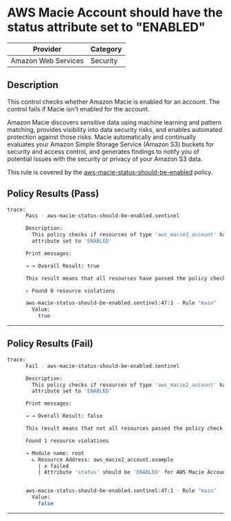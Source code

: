 # AWS Macie Account should have the status attribute set to "ENABLED"

| Provider            | Category  |
| ------------------- | --------  |
| Amazon Web Services |  Security |

## Description

This control checks whether Amazon Macie is enabled for an account. The control fails if Macie isn't enabled for the account.

Amazon Macie discovers sensitive data using machine learning and pattern matching, provides visibility into data security risks, and enables automated protection against those risks. Macie automatically and continually evaluates your Amazon Simple Storage Service (Amazon S3) buckets for security and access control, and generates findings to notify you of potential issues with the security or privacy of your Amazon S3 data.

This rule is covered by the [aws-macie-status-should-be-enabled](../../policies/aws-macie-status-should-be-enabled.sentinel) policy.

## Policy Results (Pass)

```bash
trace:
      Pass - aws-macie-status-should-be-enabled.sentinel

      Description:
        This policy checks if resources of type 'aws_macie2_account' have the 'status'
        attribute set to 'ENABLED'

      Print messages:

      → → Overall Result: true

      This result means that all resources have passed the policy check for the policy aws-macie-status-should-be-enabled.

      ✓ Found 0 resource violations

      aws-macie-status-should-be-enabled.sentinel:47:1 - Rule "main"
        Value:
          true
```

---

## Policy Results (Fail)

```bash
trace:
      Fail - aws-macie-status-should-be-enabled.sentinel

      Description:
        This policy checks if resources of type 'aws_macie2_account' have the 'status'
        attribute set to 'ENABLED'

      Print messages:

      → → Overall Result: false

      This result means that not all resources passed the policy check and the protected behavior is not allowed for the policy aws-macie-status-should-be-enabled.

      Found 1 resource violations

      → Module name: root
        ↳ Resource Address: aws_macie2_account.example
          | ✗ failed
          | Attribute 'status' should be 'ENABLED' for AWS Macie Account. Refer to https://docs.aws.amazon.com/securityhub/latest/userguide/macie-controls.html#macie-1 for more details.


      aws-macie-status-should-be-enabled.sentinel:47:1 - Rule "main"
        Value:
          false
```

---
